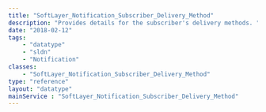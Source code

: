 ```yaml
---
title: "SoftLayer_Notification_Subscriber_Delivery_Method"
description: "Provides details for the subscriber's delivery methods. "
date: "2018-02-12"
tags:
    - "datatype"
    - "sldn"
    - "Notification"
classes:
    - "SoftLayer_Notification_Subscriber_Delivery_Method"
type: "reference"
layout: "datatype"
mainService : "SoftLayer_Notification_Subscriber_Delivery_Method"
---
```


